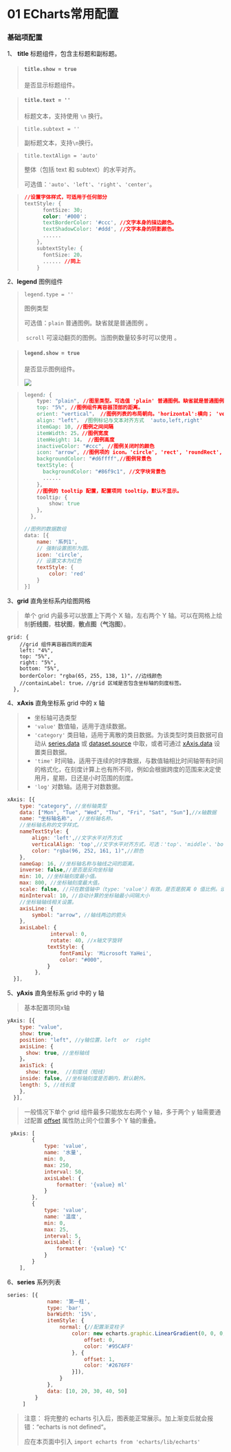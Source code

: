 # 01 ECharts常用配置

### 基础项配置

1、 **title**     标题组件，包含主标题和副标题。 

> #### `title.show = true`
>
> 是否显示标题组件。

> #### `title.text = ''`
>
> 标题文本，支持使用 `\n` 换行。

>`title.subtext = ''`
>
>副标题文本，支持`\n`换行。

> `title.textAlign = 'auto'`
>
>  整体（包括 text 和 subtext）的水平对齐。 
>
>  可选值：`'auto'`、`'left'`、`'right'`、`'center'`。 

> ```css
> //设置字体样式，可适用于任何部分
> textStyle: {
>       fontSize: 30;
>       color: '#000'；
>       textBorderColor: '#ccc', //文字本身的描边颜色。
>       textShadowColor: '#ddd', //文字本身的阴影颜色。
>       ......
>     },
>     subtextStyle: {
>       fontSize: 20，
>       ...... //同上
>     }
> ```
>
> 

2、**legend**  图例组件

> `legend.type = ''`
>
> 图例类型
>
> 可选值：`plain` 普通图例。缺省就是普通图例 。
>
> ​			 `scroll`  可滚动翻页的图例。当图例数量较多时可以使用 。

> #### `legend.show = true`
>
> 是否显示图例组件。
>
> ![](./img/1611889558252.png)

> ```css
> legend: {
>     type: "plain", //图里类型。可选值 'plain' 普通图例。缺省就是普通图例 。'sroll'可滚动翻页的图例。当图例数量较多时可以使用 。
>     top: "5%", //图例组件离容器顶部的距离。
>     orient: "vertical"， //图例列表的布局朝向。'horizontal':横向； 'vertical'：纵向；
>     align: "left"， /图例标记与文本对齐方式  'auto,left,right'
>     itemGap: 10, //图例之间间隔
>     itemWidth: 25，//图例宽度
>     itemHeight: 14， //图例高度
>     inactiveColor: "#ccc", //图例关闭时的颜色
>     icon: "arrow", //图例项的 icon。'circle', 'rect', 'roundRect', 'triangle', 'diamond', 'pin', 'arrow', 'none'，可以通过 'image://url' 设置为图片，其中 URL 为图片的链接，或者 dataURI。
>     backgroundColor: "#d6ffff",//图例背景色
>     textStyle: {
>       backgroundColor: "#86f9c1", //文字块背景色
>       ......
>     },
>     //图例的 tooltip 配置，配置项同 tooltip，默认不显示。
>     tooltip: {
>         show: true
>     },
>   },
> ```
>
> ```js
> //图例的数据数组
> data: [{
>     name: '系列1',
>     // 强制设置图形为圆。
>     icon: 'circle',
>     // 设置文本为红色
>     textStyle: {
>         color: 'red'
>     }
> }]
> ```
>
> 

3、**grid**   直角坐标系内绘图网格 

>  单个 grid 内最多可以放置上下两个 X 轴，左右两个 Y 轴。可以在网格上绘制**折线图**，**柱状图**，**散点图（气泡图）**。 

```JS
grid: {
    //grid 组件离容器四周的距离
    left: "4%",
    top: "5%",
    right: "5%",
    bottom: "5%",
    borderColor: "rgba(65, 255, 138, 1)"，//边线颜色
    //containLabel: true，//grid 区域是否包含坐标轴的刻度标签。
  },
```



4、**xAxis** 直角坐标系 grid 中的 x 轴 

> - 坐标轴可选类型
> - `'value'` 数值轴，适用于连续数据。
> - `'category'` 类目轴，适用于离散的类目数据。为该类型时类目数据可自动从 [series.data](https://echarts.apache.org/zh/option.html#series.data) 或 [dataset.source](https://echarts.apache.org/zh/option.html#dataset.source) 中取，或者可通过 [xAxis.data](https://echarts.apache.org/zh/option.html#xAxis.data) 设置类目数据。
> - `'time'` 时间轴，适用于连续的时序数据，与数值轴相比时间轴带有时间的格式化，在刻度计算上也有所不同，例如会根据跨度的范围来决定使用月，星期，日还是小时范围的刻度。
> - `'log'` 对数轴。适用于对数数据。

```js
xAxis: [{
    type: "category", //坐标轴类型
    data: ["Mon", "Tue", "Wed", "Thu", "Fri", "Sat", "Sun"],//x轴数据
    name: "坐标轴名称",  //坐标轴名称。
    //坐标轴名称的文字样式。
    nameTextStyle: {
        align: 'left',//文字水平对齐方式
        verticalAlign: 'top',//文字水平对齐方式，可选：'top'、'middle'、'bottom'
        color: "rgba(96, 252, 161, 1)",//颜色
    },
    nameGap: 16, //坐标轴名称与轴线之间的距离。
    inverse: false,//是否是反向坐标轴
    min: 10, //坐标轴刻度最小值。
    max: 800, //坐标轴刻度最大值。
    scale: false, //只在数值轴中（type: 'value'）有效。是否是脱离 0 值比例。设置成 true 后坐标刻度不会强制包含零刻度。在双数值轴的散点图中比较有用。在设置 min 和 max 之后该配置项无效。
    minInterval: 10, //自动计算的坐标轴最小间隔大小
    //坐标轴轴线相关设置。
    axisLine: {
        symbol: "arrow", //轴线两边的箭头
    },
    axisLabel: {
              interval: 0,
              rotate: 40, //x轴文字旋转
             textStyle: {
                 fontFamily: 'Microsoft YaHei',
                 color: "#000",
             }
         },
  }],
```



5、**yAxis** 直角坐标系 grid 中的 y 轴 

> 基本配置项同x轴

```js
yAxis: [{
    type: "value",
    show: true,
    position: "left", //y轴位置，left  or  right
    axisLine: {
      show: true, //坐标轴线
    }，
    axisTick: {
      show: true,  //刻度线（短线）
    inside: false, //坐标轴刻度是否朝内，默认朝外。
    length: 5, //线长度
    },
  }],
```

> 一般情况下单个 grid 组件最多只能放左右两个 y 轴，多于两个 y 轴需要通过配置 [offset](https://echarts.apache.org/zh/option.html#yAxis.offset) 属性防止同个位置多个 Y 轴的重叠。 

```js
 yAxis: [
        {
            type: 'value',
            name: '水量',
            min: 0,
            max: 250,
            interval: 50,
            axisLabel: {
                formatter: '{value} ml'
            }
        },
        {
            type: 'value',
            name: '温度',
            min: 0,
            max: 25,
            interval: 5,
            axisLabel: {
                formatter: '{value} °C'
            }
        }
    ],
```



6、**series** 系列列表 

```js
series: [{
             name: '第一柱',
             type: 'bar',
             barWidth: '15%',
             itemStyle: {
                 normal: {//配置渐变柱子
                     color: new echarts.graphic.LinearGradient(0, 0, 0, 1, [{
                         offset: 0,
                         color: '#95CAFF'
                     }, {
                         offset: 1,
                         color: '#2676FF'
                     }]),
                 }
             },
             data: [10, 20, 30, 40, 50]
         }
     ]
```



> 注意： 将完整的 echarts 引入后，图表能正常展示。加上渐变后就会报错：“echarts is not defined“。
>
> 应在本页面中引入 `import echarts from 'echarts/lib/echarts'`





